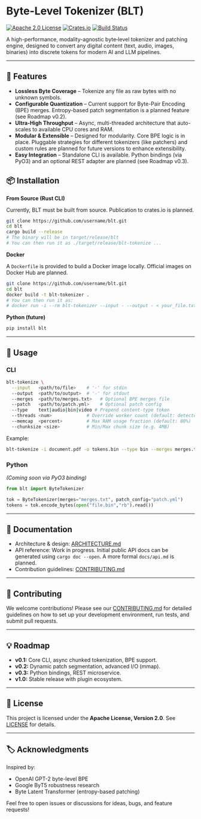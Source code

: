 # Byte-Level Tokenizer (BLT)

[![Apache 2.0 License](https://img.shields.io/badge/License-Apache%202.0-blue.svg)](LICENSE)
[![Crates.io](https://img.shields.io/crates/v/blt.svg)](https://crates.io/crates/blt)
[![Build Status](https://img.shields.io/github/actions/workflow/status/username/blt/ci.yml?branch=main)](https://github.com/username/blt/actions)

A high-performance, modality-agnostic byte‑level tokenizer and patching engine, designed to convert any digital content (text, audio, images, binaries) into discrete tokens for modern AI and LLM pipelines.

---

## 🚀 Features

* **Lossless Byte Coverage** – Tokenize any file as raw bytes with no unknown symbols.
* **Configurable Quantization** – Current support for Byte-Pair Encoding (BPE) merges. Entropy-based patch segmentation is a planned feature (see Roadmap v0.2).
* **Ultra‑High Throughput** – Async, multi-threaded architecture that auto-scales to available CPU cores and RAM.
* **Modular & Extensible** – Designed for modularity. Core BPE logic is in place. Pluggable strategies for different tokenizers (like patchers) and custom rules are planned for future versions to enhance extensibility.
* **Easy Integration** – Standalone CLI is available. Python bindings (via PyO3) and an optional REST adapter are planned (see Roadmap v0.3).

## 📦 Installation

**From Source (Rust CLI)**

Currently, BLT must be built from source. Publication to crates.io is planned.
```bash
git clone https://github.com/username/blt.git
cd blt
cargo build --release
# The binary will be in target/release/blt
# You can then run it as ./target/release/blt-tokenize ...
```

**Docker**

A `Dockerfile` is provided to build a Docker image locally. Official images on Docker Hub are planned.
```bash
git clone https://github.com/username/blt.git
cd blt
docker build -t blt-tokenizer .
# You can then run it as:
# docker run -i --rm blt-tokenizer --input - --output - < your_file.txt
```

**Python (future)**

```bash
pip install blt
```

---

## 🔧 Usage

### CLI

```bash
blt-tokenize \
  --input   <path/to/file>    # '-' for stdin
  --output  <path/to/output>  # '-' for stdout
  --merges  <path/to/merges.txt>   # Optional BPE merges file
  --patch   <path/to/patch.yml>    # Optional patch config
  --type    text|audio|bin|video # Prepend content-type token
  --threads <num>             # Override worker count (default: detected cores)
  --memcap  <percent>         # Max RAM usage fraction (default: 80%)
  --chunksize <size>          # Min/Max chunk size (e.g. 4MB)
```

Example:

```bash
blt-tokenize -i document.pdf -o tokens.bin --type bin --merges merges.txt
```

### Python

*(Coming soon via PyO3 binding)*

```python
from blt import ByteTokenizer

tok = ByteTokenizer(merges="merges.txt", patch_config="patch.yml")
tokens = tok.encode_bytes(open("file.bin","rb").read())
```

---

## 📖 Documentation

* Architecture & design: [ARCHITECTURE.md](./ARCHITECTURE.md)
* API reference: Work in progress. Initial public API docs can be generated using `cargo doc --open`. A more formal `docs/api.md` is planned.
* Contribution guidelines: [CONTRIBUTING.md](./CONTRIBUTING.md)

---

## 🤝 Contributing

We welcome contributions! Please see our [CONTRIBUTING.md](./CONTRIBUTING.md) for detailed guidelines on how to set up your development environment, run tests, and submit pull requests.

---

## 💡 Roadmap

- **v0.1:** Core CLI, async chunked tokenization, BPE support.
- **v0.2:** Dynamic patch segmentation, advanced I/O (mmap).
- **v0.3:** Python bindings, REST microservice.
- **v1.0:** Stable release with plugin ecosystem.

---

## 📜 License

This project is licensed under the **Apache License, Version 2.0**. See [LICENSE](./LICENSE) for details.

---

## 🏷️ Acknowledgments

Inspired by:
- OpenAI GPT-2 byte-level BPE
- Google ByT5 robustness research
- Byte Latent Transformer (entropy-based patching)

Feel free to open issues or discussions for ideas, bugs, and feature requests!

```
